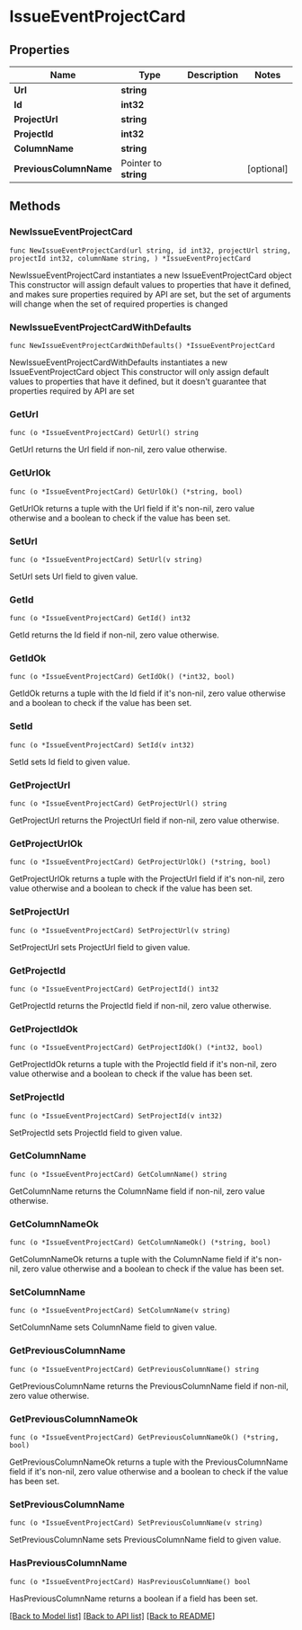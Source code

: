 # IssueEventProjectCard

## Properties

Name | Type | Description | Notes
------------ | ------------- | ------------- | -------------
**Url** | **string** |  | 
**Id** | **int32** |  | 
**ProjectUrl** | **string** |  | 
**ProjectId** | **int32** |  | 
**ColumnName** | **string** |  | 
**PreviousColumnName** | Pointer to **string** |  | [optional] 

## Methods

### NewIssueEventProjectCard

`func NewIssueEventProjectCard(url string, id int32, projectUrl string, projectId int32, columnName string, ) *IssueEventProjectCard`

NewIssueEventProjectCard instantiates a new IssueEventProjectCard object
This constructor will assign default values to properties that have it defined,
and makes sure properties required by API are set, but the set of arguments
will change when the set of required properties is changed

### NewIssueEventProjectCardWithDefaults

`func NewIssueEventProjectCardWithDefaults() *IssueEventProjectCard`

NewIssueEventProjectCardWithDefaults instantiates a new IssueEventProjectCard object
This constructor will only assign default values to properties that have it defined,
but it doesn't guarantee that properties required by API are set

### GetUrl

`func (o *IssueEventProjectCard) GetUrl() string`

GetUrl returns the Url field if non-nil, zero value otherwise.

### GetUrlOk

`func (o *IssueEventProjectCard) GetUrlOk() (*string, bool)`

GetUrlOk returns a tuple with the Url field if it's non-nil, zero value otherwise
and a boolean to check if the value has been set.

### SetUrl

`func (o *IssueEventProjectCard) SetUrl(v string)`

SetUrl sets Url field to given value.


### GetId

`func (o *IssueEventProjectCard) GetId() int32`

GetId returns the Id field if non-nil, zero value otherwise.

### GetIdOk

`func (o *IssueEventProjectCard) GetIdOk() (*int32, bool)`

GetIdOk returns a tuple with the Id field if it's non-nil, zero value otherwise
and a boolean to check if the value has been set.

### SetId

`func (o *IssueEventProjectCard) SetId(v int32)`

SetId sets Id field to given value.


### GetProjectUrl

`func (o *IssueEventProjectCard) GetProjectUrl() string`

GetProjectUrl returns the ProjectUrl field if non-nil, zero value otherwise.

### GetProjectUrlOk

`func (o *IssueEventProjectCard) GetProjectUrlOk() (*string, bool)`

GetProjectUrlOk returns a tuple with the ProjectUrl field if it's non-nil, zero value otherwise
and a boolean to check if the value has been set.

### SetProjectUrl

`func (o *IssueEventProjectCard) SetProjectUrl(v string)`

SetProjectUrl sets ProjectUrl field to given value.


### GetProjectId

`func (o *IssueEventProjectCard) GetProjectId() int32`

GetProjectId returns the ProjectId field if non-nil, zero value otherwise.

### GetProjectIdOk

`func (o *IssueEventProjectCard) GetProjectIdOk() (*int32, bool)`

GetProjectIdOk returns a tuple with the ProjectId field if it's non-nil, zero value otherwise
and a boolean to check if the value has been set.

### SetProjectId

`func (o *IssueEventProjectCard) SetProjectId(v int32)`

SetProjectId sets ProjectId field to given value.


### GetColumnName

`func (o *IssueEventProjectCard) GetColumnName() string`

GetColumnName returns the ColumnName field if non-nil, zero value otherwise.

### GetColumnNameOk

`func (o *IssueEventProjectCard) GetColumnNameOk() (*string, bool)`

GetColumnNameOk returns a tuple with the ColumnName field if it's non-nil, zero value otherwise
and a boolean to check if the value has been set.

### SetColumnName

`func (o *IssueEventProjectCard) SetColumnName(v string)`

SetColumnName sets ColumnName field to given value.


### GetPreviousColumnName

`func (o *IssueEventProjectCard) GetPreviousColumnName() string`

GetPreviousColumnName returns the PreviousColumnName field if non-nil, zero value otherwise.

### GetPreviousColumnNameOk

`func (o *IssueEventProjectCard) GetPreviousColumnNameOk() (*string, bool)`

GetPreviousColumnNameOk returns a tuple with the PreviousColumnName field if it's non-nil, zero value otherwise
and a boolean to check if the value has been set.

### SetPreviousColumnName

`func (o *IssueEventProjectCard) SetPreviousColumnName(v string)`

SetPreviousColumnName sets PreviousColumnName field to given value.

### HasPreviousColumnName

`func (o *IssueEventProjectCard) HasPreviousColumnName() bool`

HasPreviousColumnName returns a boolean if a field has been set.


[[Back to Model list]](../README.md#documentation-for-models) [[Back to API list]](../README.md#documentation-for-api-endpoints) [[Back to README]](../README.md)


